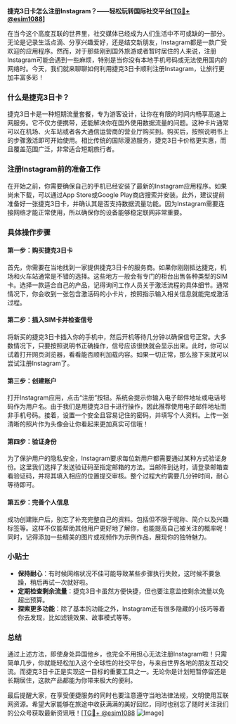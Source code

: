 **捷克3日卡怎么注册Instagram？——轻松玩转国际社交平台[[TG💪+ @esim1088](https://t.me/s/esim1088)]**

在当今这个高度互联的世界里，社交媒体已经成为人们生活中不可或缺的一部分。无论是记录生活点滴、分享兴趣爱好，还是结交新朋友，Instagram都是一款广受欢迎的应用程序。然而，对于那些刚到国外旅游或者暂时居住的人来说，注册Instagram可能会遇到一些麻烦，特别是当你没有本地手机号码或无法使用国内的网络时。今天，我们就来聊聊如何利用捷克3日卡顺利注册Instagram，让旅行更加丰富多彩！

### 什么是捷克3日卡？

捷克3日卡是一种短期流量套餐，专为游客设计，让你在有限的时间内畅享高速上网服务。它不仅方便携带，还能解决你在国外使用数据流量的问题。这种卡片通常可以在机场、火车站或者各大通信运营商的营业厅购买到。购买后，按照说明书上的步骤激活即可开始使用。相比传统的国际漫游服务，捷克3日卡价格更实惠，而且覆盖范围广泛，非常适合短期旅行者。

### 注册Instagram前的准备工作

在开始之前，你需要确保自己的手机已经安装了最新的Instagram应用程序。如果尚未下载，可以通过App Store或Google Play商店搜索并安装。此外，建议提前准备好一张捷克3日卡，并确认其是否支持数据流量功能。因为Instagram需要连接网络才能正常使用，所以确保你的设备能够稳定联网非常重要。

### 具体操作步骤

#### 第一步：购买捷克3日卡

首先，你需要在当地找到一家提供捷克3日卡的服务商。如果你刚刚抵达捷克，机场和火车站通常是不错的选择。这些地方一般会有专门的柜台出售各种类型的SIM卡。选择一款适合自己的产品，记得询问工作人员关于激活流程的具体细节。通常情况下，你会收到一张包含激活码的小卡片，按照指示输入相关信息就能完成激活过程。

#### 第二步：插入SIM卡并检查信号

将新买的捷克3日卡插入你的手机中，然后开机等待几分钟以确保信号正常。大多数情况下，只要按照说明书正确操作，信号应该很快就会显示出来。此时，你可以试着打开网页浏览器，看看能否顺利加载内容。如果一切正常，那么接下来就可以尝试注册Instagram了。

#### 第三步：创建账户

打开Instagram应用，点击“注册”按钮。系统会提示你输入电子邮件地址或电话号码作为用户名。由于我们是用捷克3日卡进行操作，因此推荐使用电子邮件地址而非手机号码。接着，设置一个安全且容易记住的密码，并填写个人资料。上传一张清晰的照片作为头像会让你看起来更加真实可信哦！

#### 第四步：验证身份

为了保护用户的隐私安全，Instagram要求每位新用户都需要通过某种方式验证身份。这里我们选择了发送验证码至指定邮箱的方法。当邮件到达时，请登录邮箱查看验证码，并将其填入相应的位置提交审核。整个过程大约需要几分钟时间，耐心等待即可。

#### 第五步：完善个人信息

成功创建账户后，别忘了补充完整自己的资料。包括但不限于昵称、简介以及兴趣标签等。这样不仅能帮助其他用户更好地了解你，也能提高自己被关注的概率呢！同时，记得添加一些精美的图片或视频作为示例作品，展现你的独特魅力。

### 小贴士

- **保持耐心**：有时候网络状况不佳可能导致某些步骤执行失败，这时候不要急躁，稍后再试一次就好啦。
- **定期检查剩余流量**：捷克3日卡虽然方便快捷，但也要注意监控剩余流量以免超出预算。
- **探索更多功能**：除了基本的功能之外，Instagram还有很多隐藏的小技巧等着你去发现，比如滤镜效果、故事模式等等。

### 总结

通过上述方法，即使身处异国他乡，也完全不用担心无法注册Instagram啦！只需简单几步，你就能轻松加入这个全球性的社交平台，与来自世界各地的朋友互动交流。而捷克3日卡正是实现这一目标的重要工具之一。无论你是计划短暂停留还是长期居住，这款产品都能为你带来极大的便利。

最后提醒大家，在享受便捷服务的同时也要注意遵守当地法律法规，文明使用互联网资源。希望大家能够在旅途中收获满满的美好回忆，同时也别忘了随时关注我们的公众号获取最新资讯哦！[[TG💪+ @esim1088](https://t.me/s/esim1088) ![Image](https://i.postimg.cc/4NQfJmqS/Snipaste-2025-05-13-00-14-12.png)]